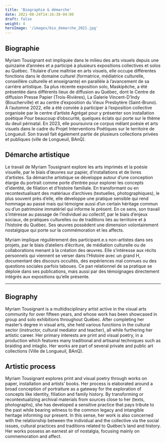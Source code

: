```yaml
---
title: 'Biographie & démarche'
date: 2021-08-24T14:16:38-04:00
draft: false
weight: 4
heroImage: '/images/bio_demarche_2021.jpg'
---
```


## Biographie

Myriam Tousignant est impliquée dans le milieu des arts visuels depuis une quinzaine d’années et a participé à plusieurs expositions collectives et solos au Québec. Titulaire d’une maîtrise en arts visuels, elle occupe différentes fonctions dans le domaine culturel (formatrice, médiatrice culturelle, conseillère culturelle et enseignante) en parallèle à l’avancement de sa carrière artistique. Sa plus récente exposition solo, Maskipêche, a été présentée dans différents lieux de diffusion au Québec, dont le Centre de diffusion Presse Papier (Trois-Rivières), La Galerie Vincent-D’Indy (Boucherville) et au centre d’exposition du Vieux Presbytère (Saint-Bruno). À l’automne 2022, elle a été conviée à participer à l’exposition collective organisée par le centre d’artiste Agrégat pour y présenter son installation poétique Pour beaucoup d’obscurité, quelques éclats qui porte sur le thème du deuil périnatal. En 2023, elle poursuivra ce corpus mêlant poésie et arts visuels dans le cadre du Projet Interventions Poétiques sur le territoire de Longueuil.  Son travail fait également partie de plusieurs collections privées et publiques (ville de Longueuil, BAnQ).   

## Démarche artistique

Le travail de Myriam Tousignant explore les arts imprimés et la poésie visuelle, par le biais d’œuvres sur papier, d’installations et de livres d’artistes. Sa démarche artistique se développe autour d’une conception élargie du portrait comme porte d’entrée pour explorer les concepts d’identité, de filiation et d’histoire familiale. En transformant ou en recontextualisant des matériaux d’archives (textuelles, photographiques), le plus souvent près d’elle, elle développe une pratique sensible qui rend hommage au passé mais qui témoigne aussi d’un certain héritage commun ou d’un patrimoine immatériel qui informe le présent. En ce sens, son travail s’intéresse au passage de l’individuel au collectif, par le biais d’enjeux sociaux, de pratiques culturelles ou de traditions liés au territoire et à l’histoire du Québec. Ses œuvres possèdent une dimension volontairement nostalgique qui porte sur la commémoration et les affects. 

Myriam implique régulièrement des participant.e.s non-artistes dans ses projets, par le biais d’ateliers d’écriture, de médiation culturelle ou de collaborations menant à la création des œuvres. Elle s’intéresse aux récits personnels qui viennent se verser dans l’Histoire avec un grand H, documentant des discours occultés, des expériences mal connues ou des questions sociales parfois taboues. Ce pan relationnel de sa pratique se déploie dans ses publications, mais aussi par des témoignages directement intégrés aux expositions qu’elle présente.  

---

## Biography

Myriam Tousignant is a multidisciplinary artist active in the visual arts community for over fifteen years, and whose work has been showcased in group and solo exhibitions throughout Québec. After completing her master’s degree in visual arts, she held various functions in the cultural sector (instructor, cultural mediator and teacher), all while furthering her artistic career. Her primary interests are print and visual poetry, in a production which features many traditional and artisanal techniques such as braiding and intaglio. Her works are part of several private and public art collections (Ville de Longueuil, BAnQ).

## Artistic process

Myriam Tousignant explores print and visual poetry through works on paper, installation and artists’ books. Her process is elaborated around a broad conception of portraiture as a gateway for the exploration of concepts like identity, filiation and family history. By transforming or recontextualizing archival materials from sources close to her (texts, photographs), she has developed a sensitive practice that pays tribute to the past while bearing witness to the common legacy and intangible heritage informing our present. In this sense, her work is also concerned with the relationship between the individual and the collective via the social issues, cultural practices and traditions related to Québec’s land and history. Her works possess an earnest air of nostalgia, focusing mainly on commemoration and affect.